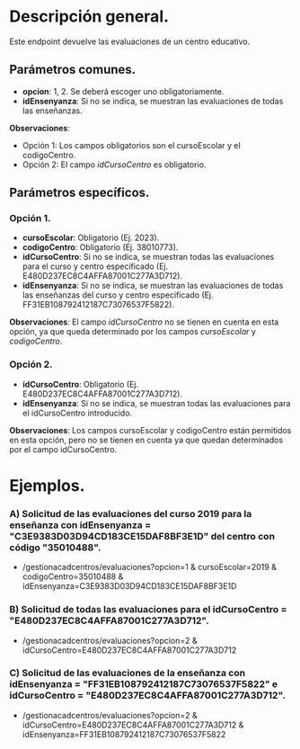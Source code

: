 # Descripción general.

Este endpoint devuelve las evaluaciones de un centro educativo.

## Parámetros comunes.
* **opcion**: 1, 2. Se deberá escoger uno obligatoriamente.
* **idEnsenyanza**: Si no se indica, se muestran las evaluaciones de todas las enseñanzas.

**Observaciones**:
* Opción 1: Los campos obligatorios son el cursoEscolar y el codigoCentro.
* Opción 2: El campo *idCursoCentro* es obligatorio.

## Parámetros específicos.

### Opción 1.
* **cursoEscolar**: Obligatorio (Ej. 2023).
* **codigoCentro**: Obligatorio (Ej. 38010773).
* **idCursoCentro**: Si no se indica, se muestran todas las evaluaciones para el curso y centro especificado (Ej. E480D237EC8C4AFFA87001C277A3D712).
* **idEnsenyanza**: Si no se indica, se muestran las evaluaciones de todas las enseñanzas del curso y centro especificado (Ej. FF31EB108792412187C73076537F5822).

**Observaciones**: El campo *idCursoCentro* no se tienen en cuenta en esta opción, ya que queda determinado por los campos *cursoEscolar* y *codigoCentro*.

### Opción 2.
* **idCursoCentro**: Obligatorio (Ej. E480D237EC8C4AFFA87001C277A3D712).
* **idEnsenyanza**: Si no se indica, se muestran todas las evaluaciones para el idCursoCentro introducido.

**Observaciones**: Los campos cursoEscolar y codigoCentro están permitidos en esta opción, pero no se tienen en cuenta ya que quedan determinados por el campo idCursoCentro.

# Ejemplos.
### A) Solicitud de las evaluaciones del curso 2019 para la enseñanza con idEnsenyanza = "C3E9383D03D94CD183CE15DAF8BF3E1D" del centro con código "35010488".
* /gestionacadcentros/evaluaciones?opcion=1 & cursoEscolar=2019 & codigoCentro=35010488 & idEnsenyanza=C3E9383D03D94CD183CE15DAF8BF3E1D

### B) Solicitud de todas las evaluaciones para el idCursoCentro = "E480D237EC8C4AFFA87001C277A3D712".
* /gestionacadcentros/evaluaciones?opcion=2 & idCursoCentro=E480D237EC8C4AFFA87001C277A3D712

### C) Solicitud de las evaluaciones de la enseñanza con idEnsenyanza = "FF31EB108792412187C73076537F5822" e idCursoCentro = "E480D237EC8C4AFFA87001C277A3D712".
* /gestionacadcentros/evaluaciones?opcion=2 & idCursoCentro=E480D237EC8C4AFFA87001C277A3D712 & idEnsenyanza=FF31EB108792412187C73076537F5822
